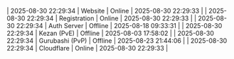 | 2025-08-30 22:29:34 | Website | Online | 2025-08-30 22:29:33 |
| 2025-08-30 22:29:34 | Registration | Online | 2025-08-30 22:29:33 |
| 2025-08-30 22:29:34 | Auth Server | Offline | 2025-08-18 09:33:31 |
| 2025-08-30 22:29:34 | Kezan (PvE) | Offline | 2025-08-03 17:58:02 |
| 2025-08-30 22:29:34 | Gurubashi (PvP) | Offline | 2025-08-23 21:44:06 |
| 2025-08-30 22:29:34 | Cloudflare | Online | 2025-08-30 22:29:33 |
